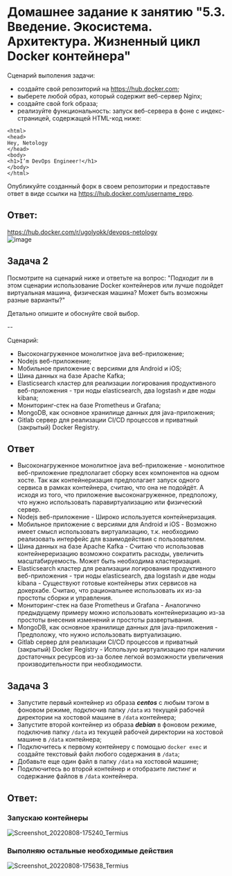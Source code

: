 # Домашнее задание к занятию "5.3. Введение. Экосистема. Архитектура. Жизненный цикл Docker контейнера"

Сценарий выполения задачи:

- создайте свой репозиторий на https://hub.docker.com;
- выберете любой образ, который содержит веб-сервер Nginx;
- создайте свой fork образа;
- реализуйте функциональность:
запуск веб-сервера в фоне с индекс-страницей, содержащей HTML-код ниже:
```
<html>
<head>
Hey, Netology
</head>
<body>
<h1>I’m DevOps Engineer!</h1>
</body>
</html>
```
Опубликуйте созданный форк в своем репозитории и предоставьте ответ в виде ссылки на https://hub.docker.com/username_repo.

## Ответ: 
https://hub.docker.com/r/ugolyokk/devops-netology <br />
![image](https://user-images.githubusercontent.com/98211990/183443204-752da74f-bab7-4197-88eb-c5ebb3714856.png)



## Задача 2

Посмотрите на сценарий ниже и ответьте на вопрос:
"Подходит ли в этом сценарии использование Docker контейнеров или лучше подойдет виртуальная машина, физическая машина? Может быть возможны разные варианты?"

Детально опишите и обоснуйте свой выбор.

--

Сценарий:

- Высоконагруженное монолитное java веб-приложение;
- Nodejs веб-приложение;
- Мобильное приложение c версиями для Android и iOS;
- Шина данных на базе Apache Kafka;
- Elasticsearch кластер для реализации логирования продуктивного веб-приложения - три ноды elasticsearch, два logstash и две ноды kibana;
- Мониторинг-стек на базе Prometheus и Grafana;
- MongoDB, как основное хранилище данных для java-приложения;
- Gitlab сервер для реализации CI/CD процессов и приватный (закрытый) Docker Registry.

## Ответ
 - Высоконагруженное монолитное java веб-приложение - монолитное веб-приложение предполагает сборку всех компонентов на одном хосте. Так как контейнеризация предполагает запуск одного сервиса в рамках контейнера, считаю, что она не подойдёт. А исходя из того, что приложение высоконагруженное, предположу, что нужно использовать паравиртуализацию или физический сервер.
 - Nodejs веб-приложение - Широко используется контейнеризация.
 - Мобильное приложение c версиями для Android и iOS - Возможно имеет смысл использовать виртуализацию, т.к. необходимо реализовать интерфейс для взаимодействия с
пользователем.
 - Шина данных на базе Apache Kafka - Считаю что использовав контейнереризацию возможно сократить расходы, увеличить масштабируемость. Может быть необходима кластеризация.
  - Elasticsearch кластер для реализации логирования продуктивного веб-приложения - три ноды elasticsearch, два logstash и две ноды kibana - Существуют готовые контейнеры этих сервисов на докерхабе. Считаю, что рациональнее использовать их из-за простоты сборки и управления.
  - Мониторинг-стек на базе Prometheus и Grafana - Аналогично предыдущему примеру можно использовать контейнеризацию из-за простоты внесения изменений и простоты развертывания.
  - MongoDB, как основное хранилище данных для java-приложения - Предположу, что нужно использовать виртуализацию. 
  - Gitlab сервер для реализации CI/CD процессов и приватный (закрытый) Docker Registry - Использую виртуализацию при наличии достаточных ресурсов из-за более легкой возможности увеличения производительности при необходимости.

## Задача 3

- Запустите первый контейнер из образа ***centos*** c любым тэгом в фоновом режиме, подключив папку ```/data``` из текущей рабочей директории на хостовой машине в ```/data``` контейнера;
- Запустите второй контейнер из образа ***debian*** в фоновом режиме, подключив папку ```/data``` из текущей рабочей директории на хостовой машине в ```/data``` контейнера;
- Подключитесь к первому контейнеру с помощью ```docker exec``` и создайте текстовый файл любого содержания в ```/data```;
- Добавьте еще один файл в папку ```/data``` на хостовой машине;
- Подключитесь во второй контейнер и отобразите листинг и содержание файлов в ```/data``` контейнера.

## Ответ:
### Запускаю контейнеры
![Screenshot_20220808-175240_Termius](https://user-images.githubusercontent.com/98211990/183448674-8e0d551b-7db1-4859-800f-e18950263a6d.jpg)
### Выполняю остальные необходимые действия
![Screenshot_20220808-175638_Termius](https://user-images.githubusercontent.com/98211990/183448832-45f6a4bc-0b08-4a5d-a3e4-3ac8a56b30ae.jpg)


